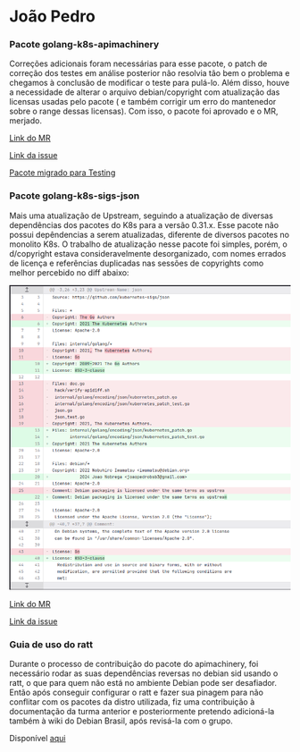 # João Pedro

### Pacote golang-k8s-apimachinery

Correções adicionais foram necessárias para esse pacote, o patch de correção dos testes em análise posterior não resolvia tão bem o problema e chegamos à conclusão de modificar o teste para pulá-lo.
Além disso, houve a necessidade de alterar o arquivo debian/copyright com atualização das licensas usadas pelo pacote ( e também corrigir um erro do mantenedor sobre o range dessas licensas).
Com isso, o pacote foi aprovado e o MR, merjado.

[Link do MR](https://salsa.debian.org/go-team/packages/golang-k8s-apimachinery/-/merge_requests/1?commit_id=4bb8331c1ccc3b179ba0fa3993acfaeeec693aea)

[Link da issue](https://salsa.debian.org/debian-brasil-team/docs/-/issues/333)

[Pacote migrado para Testing](https://tracker.debian.org/news/1591560/golang-k8s-apimachinery-0313-1-migrated-to-testing/)


### Pacote golang-k8s-sigs-json

Mais uma atualização de Upstream, seguindo a atualização de diversas dependências dos pacotes do K8s para a versão 0.31.x.
Esse pacote não possui depêndencias a serem atualizadas, diferente de diversos pacotes no monolito K8s. O trabalho de atualização nesse pacote foi simples, porém, o d/copyright estava consideravelmente desorganizado, com nomes errados de licença
e referências duplicadas nas sessões de copyrights como melhor percebido no diff abaixo:

![Diff](./assets/jp_diff.png)

[Link do MR](https://salsa.debian.org/go-team/packages/golang-k8s-sigs-json/-/merge_requests/1)

[Link da issue](https://salsa.debian.org/debian-brasil-team/docs/-/issues/360)

### Guia de uso do ratt

Durante o processo de contribuição do pacote do apimachinery, foi necessário rodar as suas dependências reversas no debian sid usando o ratt, o que para quem não está no ambiente Debian pode ser desafiador.
Então após conseguir configurar o ratt e fazer sua pinagem para não conflitar com os pacotes da distro utilizada, fiz uma contribuição à documentação da turma anterior e posteriormente pretendo adicioná-la
também à wiki do Debian Brasil, após revisá-la com o grupo.

Disponível [aqui](https://mylena-angelica.github.io/Debian-GCES-24.1/tutoriais/tutorial_ratt/)
